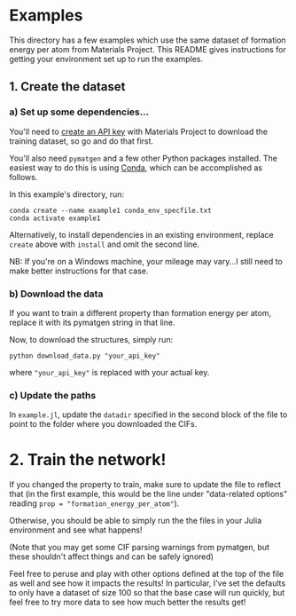 # Examples

This directory has a few examples which use the same dataset of formation energy per atom from Materials Project. This README gives instructions for getting your environment set up to run the examples.

## 1. Create the dataset

### a) Set up some dependencies...
You'll need to [create an API key](https://materialsproject.org/open) with Materials Project to download the training dataset, so go and do that first.

You'll also need `pymatgen` and a few other Python packages installed. The easiest way to do this is using [Conda](https://docs.conda.io/en/latest/), which can be accomplished as follows.

In this example's directory, run:
```
conda create --name example1 conda_env_specfile.txt
conda activate example1
```
Alternatively, to install dependencies in an existing environment, replace `create` above with `install` and omit the second line.

NB: If you're on a Windows machine, your mileage may vary...I still need to make better instructions for that case.

### b) Download the data
If you want to train a different property than formation energy per atom, replace it with its pymatgen string in that line.

Now, to download the structures, simply run:
```
python download_data.py "your_api_key"
```
where `"your_api_key"` is replaced with your actual key.

### c) Update the paths
In  `example.jl`, update the `datadir` specified in the second block of the file to point to the folder where you downloaded the CIFs.

# 2. Train the network!
If you changed the property to train, make sure to update the file to reflect that (in the first example, this would be the line under "data-related options" reading `prop = "formation_energy_per_atom"`).

Otherwise, you should be able to simply run the the files in your Julia environment and see what happens!

(Note that you may get some CIF parsing warnings from pymatgen, but these shouldn't affect things and can be safely ignored)

Feel free to peruse and play with other options defined at the top of the file as well and see how it impacts the results! In particular, I've set the defaults to only have a dataset of size 100 so that the base case will run quickly, but feel free to try more data to see how much better the results get!

